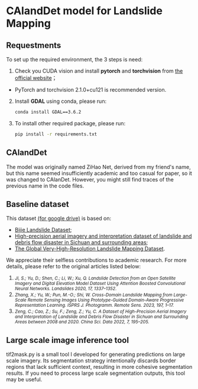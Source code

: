 # CAlandDet model for Landslide Mapping

## Requestments

To set up the required environment, the 3 steps is need:

1. Check you CUDA vision and install **pytorch** and **torchvision** from [the official website](https://pytorch.org/)；

- PyTorch and torchvision 2.1.0+cu121 is recommended version.

2. Install **GDAL** using conda, please run:

    ```bash
    conda install GDAL==3.6.2
    ```

3. To install other required package, please run:

    ```bash
    pip install -r requirements.txt
    ```


## CAlandDet

The model was originally named ZiHao Net, derived from my friend's name, but this name seemed insufficiently academic and too casual for paper, so it was changed to CAlanDet. However, you might still find traces of the previous name in the code files.

## Baseline dataset
This dataset [(for google drive)](https://drive.google.com/file/d/1YpIN08Ou2w3GJLVgq-Ts7Xf4UV6fGV8v/view?usp=sharing) is based on:<br> 
- [Bijie Landslide Dataset](https://gpcv.whu.edu.cn/data/Bijie_pages.html);<br> 
- [High-precision aerial imagery and interpretation dataset of landslide and debris flow disaster in Sichuan and surrounding areas](https://www.scidb.cn/en/detail?dataSetId=803952485596135424#p2);<br> 
- [The Global Very-High-Resolution Landslide Mapping Dataset](https://github.com/zxk688/GVLM).<br>

We appreciate their selfless contributions to academic research. For more details, please refer to the original articles listed below:<br> 


1. <small><em> Ji, S.; Yu, D.; Shen, C.; Li, W.; Xu, Q. Landslide Detection from an Open Satellite Imagery and Digital Elevation Model Dataset Using Attention Boosted Convolutional Neural Networks. Landslides 2020, 17, 1337–1352.</em></small>
2. <small><em> Zhang, X.; Yu, W.; Pun, M.-O.; Shi, W. Cross-Domain Landslide Mapping from Large-Scale Remote Sensing Images Using Prototype-Guided Domain-Aware Progressive Representation Learning. ISPRS J. Photogramm. Remote Sens. 2023, 197, 1–17.</em></small>
3. <small><em> Zeng, C.; Cao, Z.; Su, F.; Zeng, Z.; Yu, C. A Dataset of High-Precision Aerial Imagery and Interpretation of Landslide and Debris Flow Disaster in Sichuan and Surrounding Areas between 2008 and 2020. China Sci. Data 2022, 7, 195–205.</em></small>

## Large scale image inference tool

tif2mask.py is a small tool I developed for generating predictions on large scale imagery. Its segmentation strategy intentionally discards border regions that lack sufficient context, resulting in more cohesive segmentation results. If you need to process large scale segmentation outputs, this tool may be useful.
